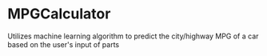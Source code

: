 # MPGCalculator
Utilizes machine learning algorithm to predict the city/highway MPG of a car based on the user's input of parts
